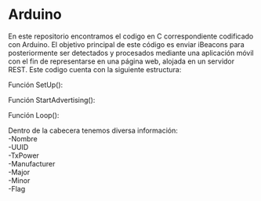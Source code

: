 # Arduino  

En este repositorio encontramos el codigo en C correspondiente codificado con Arduino. El objetivo principal de este código es enviar iBeacons para posteriormente ser detectados y procesados mediante una aplicación móvil con el fin de representarse en una página web, alojada en un servidor REST. 
Este codigo cuenta con la siguiente estructura: 

Función SetUp(): 

Función StartAdvertising():

Función Loop():  
  
Dentro de la cabecera tenemos diversa información:  
  -Nombre  
  -UUID  
  -TxPower  
  -Manufacturer  
  -Major  
  -Minor  
  -Flag
